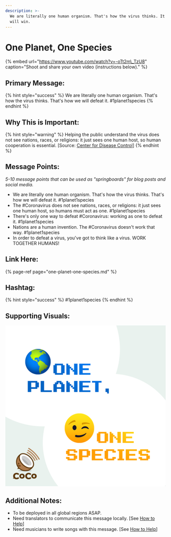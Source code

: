 ```yaml
---
description: >-
  We are literally one human organism. That's how the virus thinks. It's how we
  will win.
---
```


# One Planet, One Species

{% embed url="https://www.youtube.com/watch?v=-oTt2m\_TzU8" caption="Shoot and share your own video \(instructions below\)." %}

## Primary Message:

{% hint style="success" %}
We are literally one human organism. That's how the virus thinks. That's how we will defeat it. \#1planet1species
{% endhint %}

## Why This is Important:

{% hint style="warning" %}
Helping the public understand the virus does not see nations, races, or religions: it just sees one human host, so human cooperation is essential. \[Source: [Center for Disease Control](https://www.cdc.gov/flu/pandemic-resources/pdf/pandemic-influenza-strategy-2005.pdf)\]
{% endhint %}

## Message Points:

_5-10 message points that can be used as "springboards" for blog posts and social media._

* We are literally one human organism. That's how the virus thinks. That's how we will defeat it. \#1planet1species
* The \#Coronavirus does not see nations, races, or religions: it just sees one human host, so humans must act as one. \#1planet1species
* There's only one way to defeat \#Coronavirus: working as one to defeat it. \#1planet1species
* Nations are a human invention. The \#Coronavirus doesn't work that way. \#1planet1species
* In order to defeat a virus, you've got to think like a virus. WORK TOGETHER HUMANS!

## Link Here:

{% page-ref page="one-planet-one-species.md" %}

## Hashtag:

{% hint style="success" %}
\#1planet1species
{% endhint %}

## Supporting Visuals:

![](../.gitbook/assets/1planet-1species.png)

## Additional Notes:

* To be deployed in all global regions ASAP.
* Need translators to communicate this message locally. \[See [How to Help](../how-to-help.md)\]
* Need musicians to write songs with this message. \[See [How to Help](../how-to-help.md)\]

